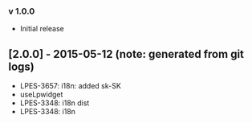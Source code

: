 ### v 1.0.0
* Initial release
## [2.0.0] - 2015-05-12 (note: generated from git logs)

 - LPES-3657: i18n: added sk-SK
 - useLpwidget
 - LPES-3348: i18n dist
 - LPES-3348: i18n
